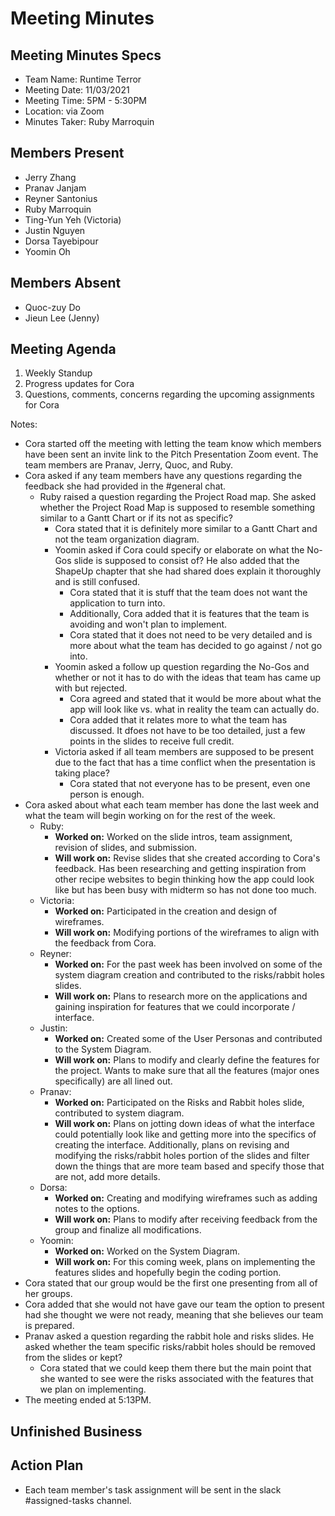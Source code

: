 # Meeting Minutes
## Meeting Minutes Specs
- Team Name: Runtime Terror
- Meeting Date: 11/03/2021
- Meeting Time: 5PM - 5:30PM
- Location: via Zoom
- Minutes Taker: Ruby Marroquin

## Members Present 
- Jerry Zhang
- Pranav Janjam
- Reyner Santonius
- Ruby Marroquin
- Ting-Yun Yeh (Victoria)
- Justin Nguyen
- Dorsa Tayebipour
- Yoomin Oh

## Members Absent 
- Quoc-zuy Do
- Jieun Lee (Jenny)

## Meeting Agenda
1. Weekly Standup
2. Progress updates for Cora
3. Questions, comments, concerns regarding the upcoming assignments for Cora

Notes: 
- Cora started off the meeting with letting the team know which members have been sent an invite link to the Pitch Presentation Zoom event. The team members are Pranav, Jerry, Quoc, and Ruby. 
- Cora asked if any team members have any questions regarding the feedback she had provided in the #general chat.
  - Ruby raised a question regarding the Project Road map. She asked whether the Project Road Map is supposed to resemble something similar to a Gantt Chart or if its not as specific?
    - Cora stated that it is definitely more similar to a Gantt Chart and not the team organization diagram. 
    - Yoomin asked if Cora could specify or elaborate on what the No-Gos slide is supposed to consist of? He also added that the ShapeUp chapter that she had shared does explain it thoroughly and is still confused. 
      - Cora stated that it is stuff that the team does not want the application to turn into. 
      - Additionally, Cora added that it is features that the team is avoiding and won't plan to implement. 
      - Cora stated that it does not need to be very detailed and is more about what the team has decided to go against / not go into. 
    - Yoomin asked a follow up question regarding the No-Gos and whether or not it has to do with the ideas that team has came up with but rejected.
      - Cora agreed and stated that it would be more about what the app will look like vs. what in reality the team can actually do. 
      - Cora added that it relates more to what the team has discussed. It dfoes not have to be too detailed, just a few points in the slides to receive full credit. 
    - Victoria asked if all team members are supposed to be present due to the fact that has a time conflict when the presentation is taking place?
      - Cora stated that not everyone has to be present, even one person is enough. 
- Cora asked about what each team member has done the last week and what the team will begin working on for the rest of the week. 
  - Ruby:
    - **Worked on:** Worked on the slide intros, team assignment, revision of slides, and submission. 
    - **Will work on:** Revise slides that she created according to Cora's feedback. Has been researching and getting inspiration from other recipe websites to begin thinking how the app could look like but has been busy with midterm so has not done too much. 
  - Victoria:
    - **Worked on:** Participated in the creation and design of wireframes. 
    - **Will work on:** Modifying portions of the wireframes to align with the feedback from Cora. 
  - Reyner:
    - **Worked on:** For the past week has been involved on some of the system diagram creation and contributed to the risks/rabbit holes slides. 
    - **Will work on:** Plans to research more on the applications and gaining inspiration for features that we could incorporate / interface.    
  - Justin: 
    - **Worked on:** Created some of the User Personas and contributed to the System Diagram. 
    - **Will work on:** Plans to modify and clearly define the features for the project. Wants to make sure that all the features (major ones specifically) are all lined out. 
  - Pranav: 
    - **Worked on:** Participated on the Risks and Rabbit holes slide, contributed to system diagram. 
    - **Will work on:** Plans on jotting down ideas of what the interface could potentially look like and getting more into the specifics of creating the interface. Additionally, plans on revising and modifying the risks/rabbit holes portion of the slides and filter down the things that are more team based and specify those that are not, add more details. 
  - Dorsa: 
    - **Worked on:** Creating and modifying wireframes such as adding notes to the options. 
    - **Will work on:** Plans to modify after receiving feedback from the group and finalize all modifications. 
  - Yoomin: 
    - **Worked on:** Worked on the System Diagram. 
    - **Will work on:** For this coming week, plans on implementing the features slides and hopefully begin the coding portion. 
- Cora stated that our group would be the first one presenting from all of her groups. 
- Cora added that she would not have gave our team the option to present had she thought we were not ready, meaning that she believes our team is prepared. 
- Pranav asked a question regarding the rabbit hole and risks slides. He asked whether the team specific risks/rabbit holes should be removed from the slides or kept? 
  - Cora stated that we could keep them there but the main point that she wanted to see were the risks associated with the features that we plan on implementing. 
- The meeting ended at 5:13PM. 
   
## Unfinished Business

## Action Plan 
- Each team member's task assignment will be sent in the slack #assigned-tasks channel. 
